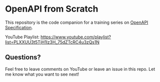 # OpenAPI from Scratch

This repository is the code companion for a training series on [OpenAPI Specification](https://www.openapis.org/).

YouTube Playlist: https://www.youtube.com/playlist?list=PLXXUU3t5TjH1lz3H_75dZTcRC4u3zQs1N


## Questions?

Feel free to leave comments on YouTube or leave an issue in this repo. Let me know what you want to see next!
